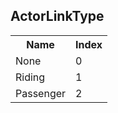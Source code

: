 ## ActorLinkType

<table><tr><th>Name</th><th>Index</th><tr><td>None</td><td>0</td></tr><tr><td>Riding</td><td>1</td></tr><tr><td>Passenger</td><td>2</td></tr></table>